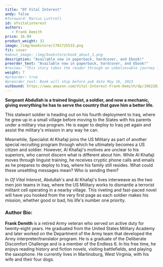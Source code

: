 ```yaml
---
title: "Of Vital Interest"
andy: false
#foreward: Marcus Luttrell
id: ofvitalinterest
authors:
   - Frank Demith
price: 16.99
product_weight: 31
image: /img/bookstore/1701725533.png
fit: cover
#about_image: /img/bookstore/book_about_1.png
description: "Available now in paperback, hardcover, and Ebook!"
preorder_text: "Available now in paperback, hardcover, and Ebook!"
#review: "This story takes the reader through an unbelievable journey into the world of love, betrayal, despair, redemption, and survival. Emotionally and logically, you get immersed in a real life trip that defies reality."
weight: 7
#preorder: true
#preorder_text: Book will ship before pub date May 16, 2023
outbound: https://www.amazon.com/Vital-Interest-Frank-Demith/dp/196220216X/ref=sr_1_4?crid=1OQEYNX7WN99P&keywords=of+vital+interest&qid=1701725287&sprefix=of+vital+interes%2Caps%2C85&sr=8-4
---
```


**Sergeant Abdullah is a trained linguist, a soldier, and now a mechanic, giving everything he has to serve the country that gave him a better life.**

This stalwart soldier is heading out on his fourth deployment to Iraq, where he grew up in a small village before moving to the States with his parents under a military visa program. He is eager to deploy to Iraq yet again and assist the military's mission in any way he can.

Meanwhile, Specialist Al Khafaji joins the US Military as part of another special recruiting program through which he ultimately becomes a US citizen and soldier. However, Al Khafaji's motives are unclear to his superiors, who cannot discern what is different about him. While Al Khafaji moves through linguist training, he receives cryptic phone calls and emails as he prepares to deploy to Iraq, where his family still resides. What could these unsettling messages mean? Who is sending them?

In *Of Vital Interest*, Abdullah's and Al Khafaji's lives interweave as the two men join teams in Iraq, where the US Military works to dismantle a terrorist militant cell operating in a nearby village. This riveting and fast-paced novel will have you hooked from the very first page as each soldier makes his mission, whether good or bad, his life's number one priority.

### Author Bio:

**Frank Demith** is a retired Army veteran who served on active duty for twenty-eight years. He graduated from the United States Military Academy and later worked on the Department of the Army team that developed the Army interpreter/translator program. He is a graduate of the Deliberate Discomfort Challenge and is a member of the Endless 6. In his free time, he enjoys reading history and fiction novels, visiting battlefields, and playing the saxophone. He currently lives in Martinsburg, West Virginia, with his wife and their four dogs.


